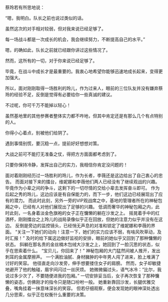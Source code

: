 蔡玲若有所思地说：

“嗯，我明白。队长之前也说过类似的话。

虽然这次的对手相对较弱，但对我来说已经足够了。

每一场战斗都是一次成长的机会，我会继续努力，不断提高自己的水平。”

嗯，的确如此，队长之前就已经跟你讲过这些情况了。

然而，这所有的一切，对于你来说已经足够了。

毕竟，在战斗中成长才是最重要的。我衷心地希望你能够迅速地成长起来，变得更加强大。

所以，面对刚刚取得一场胜利的玲儿，作为过来人，眼前的三位队友并没有嫌弃蔡玲的经验不足，反倒是觉得有必要给你一些真诚的建议。

不过呢，你可千万不能掉以轻心！

虽然基地里的其他参赛者整体实力都不咋地，但其中肯定还是有那么几个有点特别的人。

你得小心着点，别被他们给阴了。

遇到事情别慌，要沉稳一点，提前好好想想对策。

大战之前可不能打无准备之仗，得把方方面面都考虑到了。

只要你保持冷静，发挥出自己的实力，我相信你肯定没问题的！

面对着刚刚经历过一场胜利的玲儿，作为长者，李薇还是这边给出了自己衷心的忠告。
而面对接下来的擂台，维妮娜和李薇他们两人已经没有了继续观战的兴趣。
毕竟作为小辈之间的争斗，这剩下的一切尽情的交给小辈去发挥奋斗即可。
作为后起之秀的玲儿，这边应该是有自保能力的，而下一步，他们这边已经展现出了应有的潜力。
而此时此刻，另外一旁的VIP观战席之中，基地的管理者所在的神秘包厢之中，已经有人对他们展现出了足够的兴趣。
低调而奢华的神秘包厢之内，此时此刻，一名身着淡金色旗袍的女子正在慵懒的躺在沙发之上。
摇晃着手中的红酒杯，刚刚擂台之上玲儿的战局录像似乎正在回放，但她的注意力似乎并没有在这边。
反倒是旁边的监控镜头，已经悄无声息的对准和锁定了维妮娜和李薇的界面。
“关注一下她们的动向！注意一下，她们的实力应该不弱，有啥风吹草动，及时汇报！”
及时的给下属这边做好监视的安排，眼前的她似乎又回到了那种慵懒的状态。
斜躺在那名贵的金丝楠木包绒大沙发之上，她回到了一脸沉思的状态，似乎在思索着什么。
“宝贝儿，你回来了！”
神秘包厢的大门猛然间被人推开，发出刺耳的金属摩擦声。
一个满脸油腻、身材臃肿的中年男人闯了进来，脸上堆满了讨好的笑容。
他径直走向沙发旁，伸手想要搂住女子的肩膀。
然而，女子却敏捷地避开了他的触碰，眉宇间闪过一丝厌烦。
她微微偏过头，语气冰冷：“比尔，我说过多少次了，不要随便进我的包厢。”
一切安排妥当后，女子再次恢复了那种慵懒的姿态，仿佛刚才的指令只是随口吩咐一般。
她重新靠回沙发，长腿优雅交叠，嘴角挂着一抹意味深长的笑容。
但若仔细观察，便会发现她的眼神深处透出几分思索，似乎正在权衡什么重要的决策。